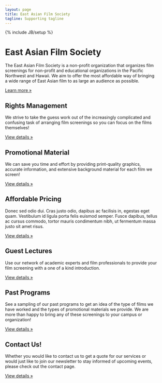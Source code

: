 ```yaml
---
layout: page
title: East Asian Film Society
tagline: Supporting tagline
---
```

{% include JB/setup %}

<div class="hero-unit">
        <h1>East Asian Film Society</h1>
        <p>The East Asian Film Society is a non-profit organization that organizes film screenings for non-profit and educational organizations in the Pacific Northwest and Hawaii. We aim to offer the most affordable way of bringing a wide range of East Asian film to as large an audience as possible.</p>
        <p><a class="btn btn-primary btn-large" href="/about.html">Learn more &raquo;</a></p>
      </div>
<div class="row">
        <div class="span4">
          <h2>Rights Management</h2>
          <p>We strive to take the guess work out of the increasingly complicated and confusing task of arranging film screenings so you can focus on the films themselves!</p>
          <p><a class="btn" href="/about.html#rights">View details &raquo;</a></p>
        </div>
        <div class="span4">
          <h2>Promotional Material</h2>
          <p>We can save you time and effort by providing print-quality graphics, accurate information, and extensive background material for each film we screen!</p>
          <p><a class="btn" href="/about.html#promo">View details &raquo;</a></p>
       </div>
        <div class="span4">
          <h2>Affordable Pricing</h2>
          <p>Donec sed odio dui. Cras justo odio, dapibus ac facilisis in, egestas eget quam. Vestibulum id ligula porta felis euismod semper. Fusce dapibus, tellus ac cursus commodo, tortor mauris condimentum nibh, ut fermentum massa justo sit amet risus.</p>
          <p><a class="btn" href="/about.html#price">View details &raquo;</a></p>
        </div>
        <div class="span4">
          <h2>Guest Lectures</h2>
          <p>Use our network of academic experts and film professionals to provide your film screening with a one of a kind introduction.</p>
          <p><a class="btn" href="/about.html#lecture">View details &raquo;</a></p>
        </div>
        <div class="span4">
          <h2>Past Programs</h2>
          <p>See a sampling of our past programs to get an idea of the type of films we have worked and the types of promotional materials we provide. We are more than happy to bring any of these screenings to your campus or organization!</p>
          <p><a class="btn" href="/screenings.html">View details &raquo;</a></p>
        </div>
        <div class="span4">
          <h2>Contact Us!</h2>
          <p>Whether you would like to contact us to get a quote for our services or would just like to join our newsletter to stay informed of upcoming events, please check out the contact page. </p>
          <p><a class="btn" href="/contact.html">View details &raquo;</a></p>
        </div>
      </div>

<!-- <ul class="posts">
  {% for post in site.posts %}
    <li><span>{{ post.date | date_to_string }}</span> &raquo; <a href="{{ BASE_PATH }}{{ post.url }}">{{ post.title }}</a></li>
  {% endfor %}
</ul> -->